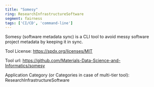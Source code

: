 ```yaml
---
title: "Somesy"
ring: ResearchInfrastructureSoftware
segment: fairness
tags: ['CI/CD', 'command-line']
---
```

Somesy (software metadata sync) is a CLI tool to avoid messy software project metadata by keeping it in sync.

Tool License: https://spdx.org/licenses/MIT

Tool url: https://github.com/Materials-Data-Science-and-Informatics/somesy

Application Category (or Categories in case of multi-tier tool): ResearchInfrastructureSoftware
